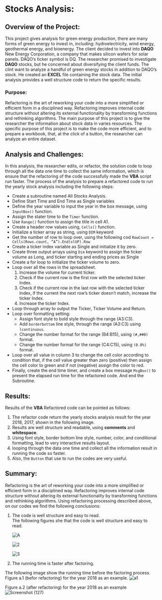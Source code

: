 # Stocks Analysis:
## Overview of the Project:
This project gives analysis for green energy production, there are many forms of green energy to invest in, including: hydroelectricity, wind energy, geothermal energy, and bioenergy. The client decided to invest into **DAQO** New Energy Corporation, a company that makes silicon wafers for solar panels. DAQO’s ticker symbol is DQ. The researcher promised to investigate **DAQO** stocks, but he concerned about diversifying the client funds. The clint want to analyze a handful of green energy stocks in addition to DAQO’s stock. He created an **EXCEL** file containing the stock data. The initial analysis provides a well structure code to return the specific results. 
### Purpose:
Refactoring is the art of reworking your code into a more simplified or efficient form in a disciplined way. Refactoring improves internal code structure without altering its external functionality by transforming functions and rethinking algorithms. 
The main purpose of this project is to give the researcher the information about stock data in varies resources. The specific purpose of this project is to make the code more efficient, and to prepare a workbook, that, at the click of a button, the researcher can analyze an entire dataset. 
## Analysis and Challenges:
In this analysis, the researcher edits, or refactor, the solution code to loop through all the data one time to collect the same information, which is ensure that the refactoring of the code successfully made the **VBA** script run faster.  The process of the analysis to prepare a refactored code to run the yearly stock analysis including the following steps:
  - Create a subroutine named All Stocks Analysis.  
  - Define Start Time and End Time as Single variables
  - Define the year variable to input the year in the box message, using ``` InputBox() ``` function.
  - Assign the stater time to the ``` Timer ``` function.
  - Use ``` Range() ``` function to assign the title in cell A1.
  - Create a header row values using, ``` Cells() ``` function.
  - Initialize a ticker array as string, using ``` DIM ``` keyword
  - Get the number of row to loop over, using the following cod ``` RowCount = Cells(Rows.count, “A”).End(xlUP).Row ```
  - Create a ticker index variable as Single and initialize it by zero.
  - Create three output arrays using ``` Dim ``` keyword to assign the ticker volume as Long, and ticker starting and ending prices as Single
  -	Create a for loop to initialize the ticker volume to zero.
  -	Loop over all the rows in the spreadsheet.
    1. Increase the volume for current ticker.
    2. Check if the current row is the first row with the selected ticker Index.
    3. Check if the current row in the last row with the selected ticker Index, if the current the next row’s ticker doesn’t match, increase the ticker Index.
    4. Increase the ticker Index.
  -	Loop through array to output the Ticker, Ticker Volume and Return.
  -	Loop over formatting setting:
    - Assign font style to bold style through the range (A3:C3).
    - Add ``` borderbottom ``` line style, through the range (A3:C3) using ``` lcontinuous ```.
    - Change the number format for the range (B4:B15), using ``` (#,##0) ``` format.
    - Change the number format for the range (C4:C15), using ``` (0.0%) ``` format.
  - Loop over all value in column 3 to change the cell color according to condition that, if the cell value greater than zero (positive) then assign the cell color to green and  if not (negative) assign the color to red.
  - Finally, create the end time timer, and create a box message ``` MsgBox() ``` to present the elapsed run time for the refactored code. And end the Subroutine.
## Results:
Results of the **VBA** Refactored code can be pointed as follows:
  1. The refactor code return the yearly stocks analysis result for the year 2018, 2017, shown in the following image.
  2.	Results are well structure and readable, using **comments** and **whitespace**. 
  3.	Using font style, border bottom line style, number, color, and conditional formatting, lead to very interactive results layout.
  4.	looping through the data one time and collect all the information result in running the code so faster.
  5.	Also, the ``` Button ``` that use to run the codes are very useful. 
## Summary: 
Refactoring is the art of reworking your code into a more simplified or efficient form in a disciplined way. Refactoring improves internal code structure without altering its external functionality by transforming functions and rethinking algorithms. 
Using refactoring processing described above, on our codes we find the following conclusions: 
  1.	The code is well structure and easy to read.  
  The following figures she that the code is well structure and easy to read.
  
        ![A](https://user-images.githubusercontent.com/62036983/135702292-008706ba-b42b-408f-bd73-21c257db6e87.png)

        ![2](https://user-images.githubusercontent.com/62036983/135702323-6cb90663-ba2d-4494-b88d-85d1fedbd503.png)
        
        ![3](https://user-images.githubusercontent.com/62036983/135702334-9c8d64ed-bea8-493d-8f40-bfbf85241076.png)
        
  2. The running time is faster after factoring.

  The following image show the running time before the factoring process. 
  Figure a.1 (befor refactoring) for the year 2018 as an example. 
        ![a1](https://user-images.githubusercontent.com/62036983/135702385-a40bf78a-238b-418c-a21d-401d484ee944.png)

  Figure a.2 (after refactoring) for the year 2018 as an example
        ![Screenshot (127)](https://user-images.githubusercontent.com/62036983/135702408-53eb5216-147d-444c-b641-7606eb0ef461.png)
